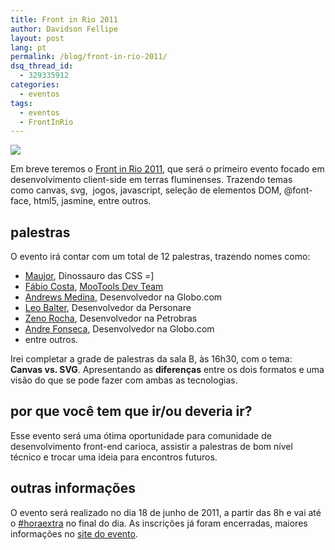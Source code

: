 ```yaml
---
title: Front in Rio 2011
author: Davidson Fellipe
layout: post
lang: pt
permalink: /blog/front-in-rio-2011/
dsq_thread_id:
  - 329335912
categories:
  - eventos
tags:
  - eventos
  - FrontInRio
---
```


![][1]

 [1]: /assets/img/frontinrio.png


Em breve teremos o [Front in Rio 2011][2], que será o primeiro evento focado em desenvolvimento client-side em terras fluminenses. Trazendo temas como canvas, svg,  jogos, javascript, seleção de elementos DOM, @font-face, html5, jasmine, entre outros.

[2]: http://www.frontinrio.com.br

## palestras

O evento irá contar com um total de 12 palestras, trazendo nomes como:

*   [Maujor][3], Dinossauro das CSS =]
*   [Fábio Costa][4], [MooTools Dev Team][5]
*   [Andrews Medina][6], Desenvolvedor na Globo.com
*   [Leo Balter][7], Desenvolvedor da Personare
*   [Zeno Rocha][8], Desenvolvedor na Petrobras
*   [Andre Fonseca][9], Desenvolvedor na Globo.com
*   entre outros.

 [3]: http://maujor.com/
 [4]: http://twitter.com/#!/fabiomiranda
 [5]: http://mootools.net/developers
 [6]: http://www.andrewsmedina.com/
 [7]: http://leobalter.net/
 [8]: http://zenorocha.com/
 [9]: http://metronus.com/blog/

Irei completar a grade de palestras da sala B, às 16h30, com o tema: **Canvas vs. SVG**. Apresentando as **diferenças** entre os dois formatos e uma visão do que se pode fazer com ambas as tecnologias.

## por que você tem que ir/ou deveria ir?

Esse evento será uma ótima oportunidade para comunidade de desenvolvimento front-end carioca, assistir a palestras de bom nível técnico e trocar uma ideia para encontros futuros.

## outras informações

O evento será realizado no dia 18 de junho de 2011, a partir das 8h e vai até o [#horaextra][10] no final do dia. As inscrições já foram encerradas, maiores informações no [site do evento][2].

 [10]: http://horaextra.org/
